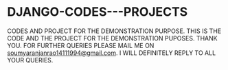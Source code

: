 # DJANGO-CODES---PROJECTS
CODES AND PROJECT FOR THE DEMONSTRATION PURPOSE.
THIS IS THE CODE AND THE PROJECT FOR THE DEMONSTRATION PUPOSES.
THANK YOU.
FOR FURTHER QUERIES PLEASE MAIL ME ON soumyaranjanrao14111994@gmail.com.
I WILL DEFINITELY REPLY TO ALL YOUR QUERIES.
